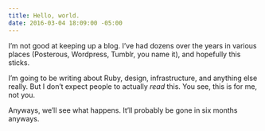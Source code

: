 ```yaml
---
title: Hello, world.
date: 2016-03-04 18:09:00 -05:00
---
```


I’m not good at keeping up a blog. I’ve had dozens over the years in various places (Posterous, Wordpress, Tumblr, you name it), and hopefully this sticks.

I’m going to be writing about Ruby, design, infrastructure, and anything else really. But I don’t expect people to actually _read_ this. You see, this is for me, not you.

Anyways, we’ll see what happens. It’ll probably be gone in six months anyways.